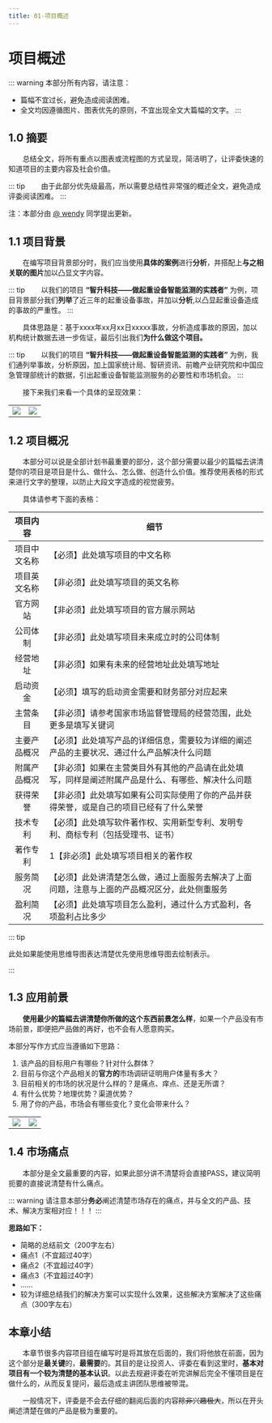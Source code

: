 ```yaml
---
title: 01-项目概述
---
```

# 项目概述

::: warning
本部分所有内容，请注意：
- 篇幅不宜过长，避免造成阅读困难。
- 全文均因遵循图片、图表优先的原则，不宜出现全文大篇幅的文字。
:::

## 1.0 摘要

&emsp;&emsp;总结全文，将所有重点以图表或流程图的方式呈现，简洁明了，让评委快速的知道项目的主要内容及社会价值。

::: tip
&emsp;&emsp;由于此部分优先级最高，所以需要总结性非常强的概述全文，避免造成评委阅读困难。
:::

注：本部分由 [@ wendy](#) 同学提出更新。

## 1.1 项目背景

&emsp;&emsp;在编写项目背景部分时，我们应当使用**具体的案例**进行**分析**，并搭配上**与之相关联的图片**加以凸显文字内容。

::: tip
&emsp;&emsp;以我们的项目 **“智升科技——做起重设备智能监测的实践者”** 为例，项目背景部分我们**列举**了近三年的起重设备事故，并加以**分析**,以凸显起重设备造成的事故的严重性。
:::

&emsp;&emsp;具体思路是：基于xxxx年xx月xx日xxxxx事故，分析造成事故的原因，加以机构统计数据去进一步佐证，最后引出我们**为什么做这个项目。**

::: tip
&emsp;&emsp;以我们的项目 **“智升科技——做起重设备智能监测的实践者”** 为例，我们通列举事故，分析原因，加上国家统计局、智研资讯、前瞻产业研究院和中国应急管理部统计的数据，引出起重设备智能监测服务的必要性和市场机会。
:::

&emsp;&emsp;接下来我们来看一个具体的呈现效果：


<table>
    <tr>
        <td>
            <img src="https://typora-img-1301299232.cos.ap-shanghai.myqcloud.com/innovation/202405121603000.png" style="max-width: 100%; height: auto;">
        </td>
        <td>
            <img src="https://typora-img-1301299232.cos.ap-shanghai.myqcloud.com/innovation/202405121606218.png" style="max-width: 100%; height: auto;">
        </td>
    </tr>
</table>

## 1.2 项目概况

&emsp;&emsp;本部分可以说是全部计划书最重要的部分，这个部分需要以最少的篇幅去讲清楚你的项目是项目是什么、做什么、怎么做、创造什么价值。推荐使用表格的形式来进行文字的整理，以防止大段文字造成的视觉疲劳。

&emsp;&emsp;具体请参考下面的表格：

|   项目内容   | 细节                                                         |
| :----------: | ------------------------------------------------------------ |
| 项目中文名称 | 【必须】此处填写项目的中文名称                               |
| 项目英文名称 | 【非必须】此处填写项目的英文名称                             |
|   官方网站   | 【非必须】此处填写项目的官方展示网站                         |
|   公司体制   | 【非必须】此处填写项目未来成立时的公司体制                   |
|   经营地址   | 【非必须】如果有未来的经营地址此处填写地址                   |
|   启动资金   | 【必须】填写的启动资金需要和财务部分对应起来                 |
|   主营条目   | 【非必须】请参考国家市场监督管理局的经营范围，此处更多是填写关键词 |
| 主要产品概况 | 【必须】此处填写产品的详细信息，需要较为详细的阐述产品的主要状况、通过什么产品解决什么问题 |
| 附属产品概况 | 【非必须】如果在主营类目外有其他的产品请在此处填写，同样是阐述附属产品是什么、有哪些、解决什么问题 |
|   获得荣誉   | 【非必须】此处填写如果有公司实际使用了你的产品并获得荣誉，或是自己的项目已经有了什么荣誉 |
|   技术专利   | 【必须】此处填写软件著作权、实用新型专利、发明专利、商标专利（包括受理书、证书） |
|   著作专利   | 1【非必须】此处填写项目相关的著作权                          |
|   服务简况   | 【必须】此处讲清楚怎么做，通过上面服务去解决了上面问题，注意与上面的产品概况区分，此处侧重服务 |
|   盈利简况   | 【必须】此处填写项目怎么盈利，通过什么方式盈利，各项盈利占比多少 |

::: tip

此处如果能使用思维导图表达清楚优先使用思维导图去绘制表示。

:::


## 1.3 应用前景

&emsp;&emsp;**使用最少的篇幅去讲清楚你所做的这个东西前景怎么样**，如果一个产品没有市场前景，即便把产品做的再好，也不会有人愿意购买。

本部分写作方式应当遵循如下思路：

1. 该产品的目标用户有哪些？针对什么群体？
2. 目前与你这个产品相关的**官方的**市场调研证明用户体量有多大？
3. 目前相关的市场的状况是什么样的？是痛点、痒点、还是无所谓？
4. 有什么优势？地理优势？渠道优势？
5. 用了你的产品，市场会有哪些变化？变化会带来什么？

<table>
    <tr>
        <td>
            <img src="https://typora-img-1301299232.cos.ap-shanghai.myqcloud.com/innovation/202405122224027.png" style="max-width: 100%; height: auto;">
        </td>
        <td>
            <img src="https://typora-img-1301299232.cos.ap-shanghai.myqcloud.com/innovation/202405122225900.png" style="max-width: 100%; height: auto;">
        </td>
    </tr>
</table>


## 1.4 市场痛点

&emsp;&emsp;本部分是全文最重要的内容，如果此部分讲不清楚将会直接PASS，建议简明扼要的直接说清楚有什么痛点。

::: warning
请注意本部分**务必**阐述清楚市场存在的痛点，并与全文的产品、技术、解决方案相对应！！！
:::

**思路如下：**

- 简略的总结前文（200字左右）
- 痛点1（不宜超过40字）
- 痛点2（不宜超过40字）
- 痛点3（不宜超过40字）
- ......
- 较为详细总结我们的解决方案可以实现什么效果，这些解决方案解决了这些痛点（300字左右）


## 本章小结

&emsp;&emsp;本章节很多内容项目组在编写时是将其放在后面的，我们将他放在前面，因为这个部分是**最关键**的，**最需要**的。其目的是让投资人、评委在看到这里时，**基本对项目有一个较为清楚的基本认识**。以此去规避评委在听完讲解后完全不懂项目是在做什么的，从而反复提问，最后造成主讲团队思维被带混。

&emsp;&emsp;一般情况下，评委是不会去仔细的翻阅后面的内容~~除非兴趣极大~~，所以在开头阐述清楚在做的产品是极为重要的。